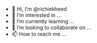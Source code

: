 - 👋 Hi, I’m @richiekheed
- 👀 I’m interested in ...
- 🌱 I’m currently learning ...
- 💞️ I’m looking to collaborate on ...
- 📫 How to reach me ...

<!---
richiekheed/richiekheed is a ✨ special ✨ repository because its `README.md` (this file) appears on your GitHub profile.
You can click the Preview link to take a look at your changes.
--->
